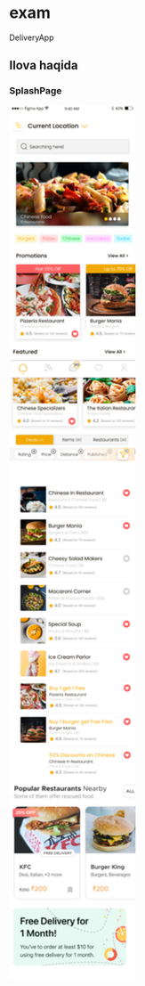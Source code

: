 # exam

DeliveryApp

## Ilova haqida

### SplashPage

<img src="./screenshots/Home.png" alt="Home" width="45%">
<a href = "./lib/screens/homepage">

